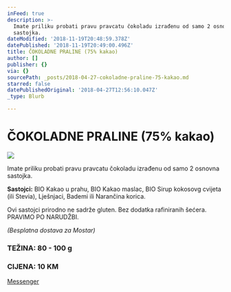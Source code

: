 ```yaml
---
inFeed: true
description: >-
  Imate priliku probati pravu pravcatu čokoladu izrađenu od samo 2 osnovna
  sastojka.
dateModified: '2018-11-19T20:48:59.378Z'
datePublished: '2018-11-19T20:49:00.496Z'
title: ČOKOLADNE PRALINE (75% kakao)
author: []
publisher: {}
via: {}
sourcePath: _posts/2018-04-27-cokoladne-praline-75-kakao.md
starred: false
datePublishedOriginal: '2018-04-27T12:56:10.047Z'
_type: Blurb

---
```

# ČOKOLADNE PRALINE (75% kakao)
![](https://the-grid-user-content.s3-us-west-2.amazonaws.com/ced94865-429f-4e18-bbf7-554f50655176.jpg)

Imate priliku probati pravu pravcatu čokoladu izrađenu od samo 2 osnovna sastojka.

**Sastojci:** BIO Kakao u prahu, BIO Kakao maslac, BIO Sirup kokosovg cvijeta (ili Stevia), Lješnjaci, Bademi ili Narančina korica.

Ovi sastojci prirodno ne sadrže gluten. Bez dodatka rafiniranih šećera. PRAVIMO PO NARUDŽBI.

_(Besplatna dostava za Mostar)_

### TEŽINA: 80 - 100 g

### CIJENA: 10 KM
[Messenger][0]

[0]: https://www.messenger.com/t/greenday.kolaci.peciva